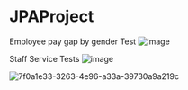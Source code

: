 # JPAProject

Employee pay gap by gender Test
![image](https://user-images.githubusercontent.com/117417937/222679893-2ca0f09d-bf3e-4c7f-9af9-cf84fdb7d598.png)

Staff Service Tests
![image](https://user-images.githubusercontent.com/117417937/222681731-92912cfa-8503-4544-8507-13c1def1e91f.png)


![7f0a1e33-3263-4e96-a33a-39730a9a219c](https://user-images.githubusercontent.com/117417937/222685063-768c6e93-5438-4215-9c07-8de8e6a6cd98.jpg)
